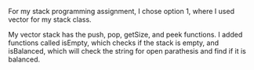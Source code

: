 For my stack programming assignment, I chose option 1, where I used vector for my stack class. 

My vector stack has the push, pop, getSize, and peek functions. I added functions called isEmpty, which checks if the stack is empty, and isBalanced, which will check the string for open parathesis and find if it is balanced.
